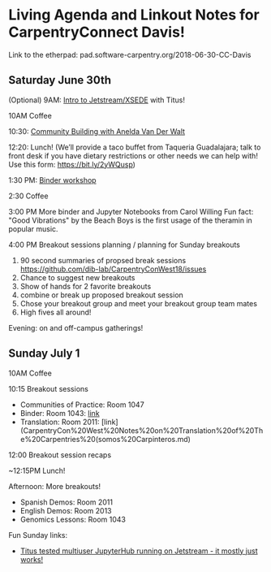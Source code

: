 # Living Agenda and Linkout Notes for CarpentryConnect Davis!

Link to the etherpad: pad.software-carpentry.org/2018-06-30-CC-Davis

## Saturday June 30th

(Optional) 9AM: [Intro to Jetstream/XSEDE](Let’s%20break%20Jetstream!.md) with Titus!

10AM Coffee

10:30: [Community Building with Anelda Van Der Walt](http://pad.software-carpentry.org/2018-06-30-CC-Davis)

12:20: Lunch! (We’ll provide a taco buffet from Taqueria Guadalajara; talk to front desk if you have dietary restrictions or other needs we can help with! Use this form: https://bit.ly/2yWQusp)

1:30 PM: [Binder workshop](Binder%20workshop.md)

2:30 Coffee

3:00 PM More binder and Jupyter Notebooks from Carol Willing
    Fun fact: "Good Vibrations" by the Beach Boys is the first usage of the theramin in popular music.

4:00 PM Breakout sessions planning / planning for Sunday breakouts
1. 90 second summaries of propsed break sessions https://github.com/dib-lab/CarpentryConWest18/issues
2. Chance to suggest new breakouts
3. Show of hands for 2 favorite breakouts
4. combine or break up proposed breakout session
5. Chose your breakout group and meet your breakout group team mates
6. High fives all around! 

Evening: on and off-campus gatherings!

## Sunday July 1

10AM Coffee

10:15 Breakout sessions
 * Communities of Practice: Room 1047
 * Binder: Room 1043: [link](Binder%20workshop.md)
 * Translation: Room 2011: [link](CarpentryCon%20West%20Notes%20on%20Translation%20of%20The%20Carpentries%20(somos%20Carpinteros.md)

12:00 Breakout session recaps

~12:15PM Lunch!

Afternoon: More breakouts!
 * Spanish Demos: Room 2011
 * English Demos: Room 2013
 * Genomics Lessons: Room 1043

Fun Sunday links:
- [Titus tested multiuser JupyterHub running on Jetstream - it mostly just works!](Littlest%20JupyterHub%20on%20Jetstream.md)
